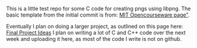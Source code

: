 This is a little test repo for some C code for creating pngs using libpng.
The basic template from the initial commit is from: <a href="https://ocw.mit.edu/courses/6-s096-introduction-to-c-and-c-january-iap-2013/pages/final-project/starter-kit/">MIT Opencourseware page"</a>.

Eventually I plan on doing a larger project, as outlined on this page here:
<a href="https://ocw.mit.edu/courses/6-s096-introduction-to-c-and-c-january-iap-2013/pages/final-project/">Final Project Ideas</a>
I plan on writing a lot of C and C++ code over the next week and uploading it here, as most of the code I write is not on github.
